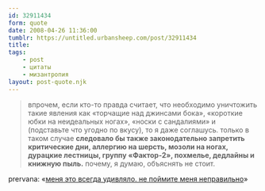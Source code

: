 ```yaml
---
id: 32911434
form: quote
date: 2008-04-26 11:36:00
tumblr: https://untitled.urbansheep.com/post/32911434
title: 
tags:
    - post
    - цитаты
    - мизантропия
layout: post-quote.njk
---
```


<blockquote>
впрочем, если кто-то правда считает, что необходимо уничтожить такие явления как «торчащие над джинсами бока», «короткие юбки на неидеальных ногах», «носки с сандалиями» и (подставьте что угодно по вкусу), то я даже соглашусь. только в таком случае <strong>следовало бы также законодательно запретить критические дни, аллергию на шерсть, мозоли на ногах, дурацкие лестницы, группу «Фактор-2», похмелье, дедлайны и книжную пыль.</strong> почему, я думаю, объяснять не стоит.
</blockquote>

prervana: «<a href="http://prervana.livejournal.com/1050683.html">меня это всегда удивляло. не поймите меня неправильно</a>»
